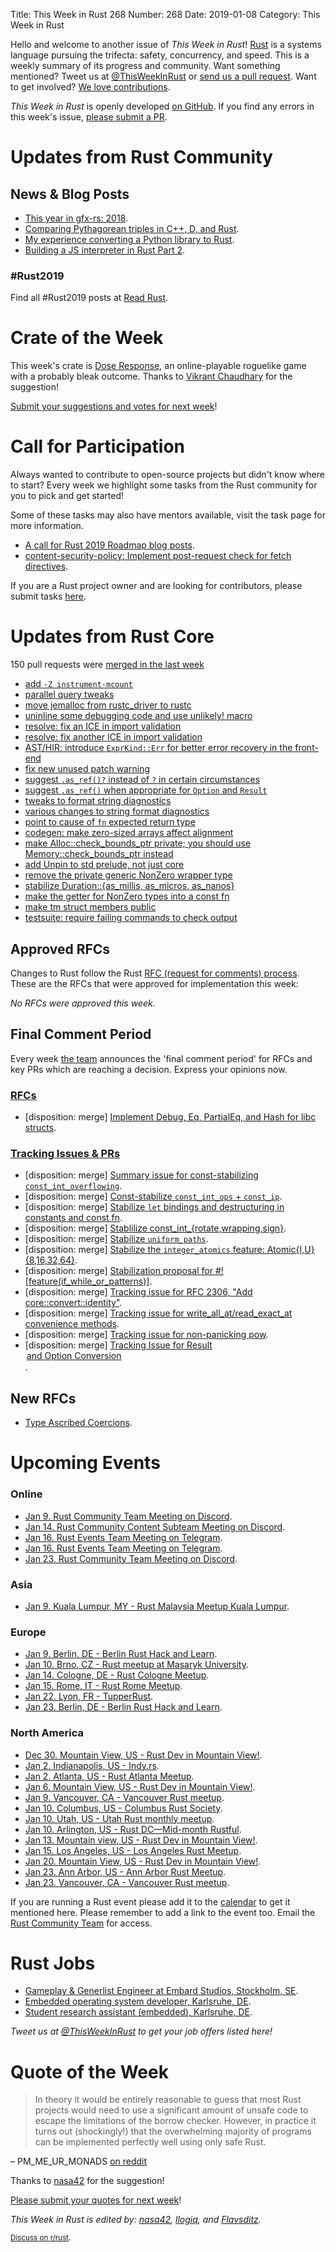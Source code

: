Title: This Week in Rust 268
Number: 268
Date: 2019-01-08
Category: This Week in Rust

Hello and welcome to another issue of *This Week in Rust*!
[Rust](http://rust-lang.org) is a systems language pursuing the trifecta: safety, concurrency, and speed.
This is a weekly summary of its progress and community.
Want something mentioned? Tweet us at [@ThisWeekInRust](https://twitter.com/ThisWeekInRust) or [send us a pull request](https://github.com/cmr/this-week-in-rust).
Want to get involved? [We love contributions](https://github.com/rust-lang/rust/blob/master/CONTRIBUTING.md).

*This Week in Rust* is openly developed [on GitHub](https://github.com/cmr/this-week-in-rust).
If you find any errors in this week's issue, [please submit a PR](https://github.com/cmr/this-week-in-rust/pulls).

# Updates from Rust Community

## News & Blog Posts

* [This year in gfx-rs: 2018](https://gfx-rs.github.io/2018/12/27/this-year.html).
* [Comparing Pythagorean triples in C++, D, and Rust](https://atilanevesoncode.wordpress.com/2018/12/31/comparing-pythagorean-triples-in-c-d-and-rust/).
* [My experience converting a Python library to Rust](https://alantrick.ca/writings/programming/python_to_rust/).
* [Building a JS interpreter in Rust Part 2](https://jason-williams.co.uk/building-a-js-interpreter-in-rust-part-2).

### #Rust2019

Find all #Rust2019 posts at [Read Rust](https://readrust.net/rust-2019/).

# Crate of the Week

This week's crate is [Dose Response](https://tryjumping.itch.io/dose-response), an online-playable roguelike game with a probably bleak outcome. Thanks to [Vikrant Chaudhary](https://users.rust-lang.org/t/crate-of-the-week/2704/474) for the suggestion!

[Submit your suggestions and votes for next week][submit_crate]!

[submit_crate]: https://users.rust-lang.org/t/crate-of-the-week/2704

# Call for Participation

Always wanted to contribute to open-source projects but didn't know where to start?
Every week we highlight some tasks from the Rust community for you to pick and get started!

Some of these tasks may also have mentors available, visit the task page for more information.

* [A call for Rust 2019 Roadmap blog posts](https://blog.rust-lang.org/2018/12/06/call-for-rust-2019-roadmap-blogposts.html).
* [content-security-policy: Implement post-request check for fetch directives](https://github.com/rust-ammonia/rust-content-security-policy/issues/3).

If you are a Rust project owner and are looking for contributors, please submit tasks [here][guidelines].

[guidelines]: https://users.rust-lang.org/t/twir-call-for-participation/4821

# Updates from Rust Core

150 pull requests were [merged in the last week][merged]

[merged]: https://github.com/search?q=is%3Apr+org%3Arust-lang+is%3Amerged+merged%3A2018-12-24..2018-12-31

* [add `-Z instrument-mcount`](https://github.com/rust-lang/rust/pull/57220)
* [parallel query tweaks](https://github.com/rust-lang/rust/pull/56983)
* [move jemalloc from rustc_driver to rustc](https://github.com/rust-lang/rust/pull/56986)
* [uninline some debugging code and use unlikely! macro](https://github.com/rust-lang/rust/pull/57035)
* [resolve: fix an ICE in import validation](https://github.com/rust-lang/rust/pull/57160)
* [resolve: fix another ICE in import validation](https://github.com/rust-lang/rust/pull/57181)
* [AST/HIR: introduce `ExprKind::Err` for better error recovery in the front-end](https://github.com/rust-lang/rust/pull/56999)
* [fix new unused patch warning](https://github.com/rust-lang/cargo/pull/6494)
* [suggest `.as_ref()?` instead of `?` in certain circumstances](https://github.com/rust-lang/rust-clippy/pull/3561)
* [suggest `.as_ref()` when appropriate for `Option` and `Result`](https://github.com/rust-lang/rust/pull/57158)
* [tweaks to format string diagnostics](https://github.com/rust-lang/rust/pull/57140)
* [various changes to string format diagnostics](https://github.com/rust-lang/rust/pull/57069)
* [point to cause of `fn` expected return type](https://github.com/rust-lang/rust/pull/57020)
* [codegen: make zero-sized arrays affect alignment](https://github.com/rust-lang/rust-bindgen/pull/1477)
* [make Alloc::check_bounds_ptr private; you should use Memory::check_bounds_ptr instead](https://github.com/rust-lang/rust/pull/57129)
* [add Unpin to std prelude, not just core](https://github.com/rust-lang/rust/pull/57137)
* [remove the private generic NonZero<T> wrapper type](https://github.com/rust-lang/rust/pull/57133)
* [stabilize Duration::{as_millis, as_micros, as_nanos}](https://github.com/rust-lang/rust/pull/57124)
* [make the getter for NonZero types into a const fn](https://github.com/rust-lang/rust/pull/57167)
* [make tm struct members public](https://github.com/rust-lang/libc/pull/1183)
* [testsuite: require failing commands to check output](https://github.com/rust-lang/cargo/pull/6497)

## Approved RFCs

Changes to Rust follow the Rust [RFC (request for comments)
process](https://github.com/rust-lang/rfcs#rust-rfcs). These
are the RFCs that were approved for implementation this week:

*No RFCs were approved this week.*

## Final Comment Period

Every week [the team](https://www.rust-lang.org/team.html) announces the
'final comment period' for RFCs and key PRs which are reaching a
decision. Express your opinions now.

### [RFCs](https://github.com/rust-lang/rfcs/labels/final-comment-period)

* [disposition: merge] [Implement Debug, Eq, PartialEq, and Hash for libc structs](https://github.com/rust-lang/rfcs/pull/2235).

### [Tracking Issues & PRs](https://github.com/rust-lang/rust/labels/final-comment-period)

* [disposition: merge] [Summary issue for const-stabilizing `const_int_overflowing`](https://github.com/rust-lang/rust/issues/57237).
* [disposition: merge] [Const-stabilize `const_int_ops` + `const_ip`](https://github.com/rust-lang/rust/pull/57234).
* [disposition: merge] [Stabilize `let` bindings and destructuring in constants and const fn](https://github.com/rust-lang/rust/pull/57175).
* [disposition: merge] [Stablilize const_int_{rotate,wrapping,sign}](https://github.com/rust-lang/rust/pull/57105).
* [disposition: merge] [Stabilize `uniform_paths`](https://github.com/rust-lang/rust/pull/56759).
* [disposition: merge] [Stabilize the `integer_atomics` feature: Atomic{I,U}{8,16,32,64}](https://github.com/rust-lang/rust/issues/56753).
* [disposition: merge] [Stabilization proposal for #![feature(if_while_or_patterns)]](https://github.com/rust-lang/rust/issues/56212).
* [disposition: merge] [Tracking issue for RFC 2306, "Add core::convert::identity"](https://github.com/rust-lang/rust/issues/53500).
* [disposition: merge] [Tracking issue for write_all_at/read_exact_at convenience methods](https://github.com/rust-lang/rust/issues/51984).
* [disposition: merge] [Tracking issue for non-panicking pow](https://github.com/rust-lang/rust/issues/48320).
* [disposition: merge] [Tracking Issue for Result<Option> and Option<Result> Conversion](https://github.com/rust-lang/rust/issues/47338).

## New RFCs

* [Type Ascribed Coercions](https://github.com/rust-lang/rfcs/pull/2623).

# Upcoming Events

### Online

* [Jan  9. Rust Community Team Meeting on Discord](https://discordapp.com/channels/442252698964721669/443773747350994945).
* [Jan 14. Rust Community Content Subteam Meeting on Discord](https://discordapp.com/channels/442252698964721669/443773747350994945).
* [Jan 16. Rust Events Team Meeting on Telegram](https://t.me/joinchat/EkKINhHCgZ9llzvPidOssA).
* [Jan 16. Rust Events Team Meeting on Telegram](https://t.me/joinchat/EkKINhHCgZ9llzvPidOssA).
* [Jan 23. Rust Community Team Meeting on Discord](https://discordapp.com/channels/442252698964721669/443773747350994945).

### Asia

* [Jan 9. Kuala Lumpur, MY - Rust Malaysia Meetup Kuala Lumpur](https://www.facebook.com/events/1128655260646848/).

### Europe

* [Jan  9. Berlin, DE - Berlin Rust Hack and Learn](https://www.meetup.com/opentechschool-berlin/events/rjgkhqyzcbmb/).
* [Jan 10. Brno, CZ - Rust meetup at Masaryk University](https://rust-brno.github.io/).
* [Jan 14. Cologne, DE - Rust Cologne Meetup](https://www.meetup.com/RustCologne/events/vnwndpyzcbdb/).
* [Jan 15. Rome, IT - Rust Rome Meetup](https://www.meetup.com/Rust-Roma/events/257921654/).
* [Jan 22. Lyon, FR - TupperRust](https://tupperrust.github.io).
* [Jan 23. Berlin, DE - Berlin Rust Hack and Learn](https://www.meetup.com/opentechschool-berlin/events/rjgkhqyzcbfc/).

### North America

* [Dec 30. Mountain View, US - Rust Dev in Mountain View!](https://www.meetup.com/Rust-Dev-in-Mountain-View/events/glnfcpyxqbnc/).
* [Jan  2. Indianapolis, US - Indy.rs](https://www.meetup.com/indyrs/events/246726699/).
* [Jan  2. Atlanta, US - Rust Atlanta Meetup](https://www.meetup.com/Rust-ATL/events/cbcmbqyzcbdb/).
* [Jan  6. Mountain View, US - Rust Dev in Mountain View!](https://www.meetup.com/Rust-Dev-in-Mountain-View/events/glnfcpyzcbjb/).
* [Jan  9. Vancouver, CA - Vancouver Rust meetup](https://www.meetup.com/Vancouver-Rust/events/rzszlqyzcbmb/).
* [Jan 10. Columbus, US - Columbus Rust Society](https://www.meetup.com/columbus-rs/events/dbcfrpyzcbnb/).
* [Jan 10. Utah, US - Utah Rust monthly meetup](https://www.meetup.com/utahrust/events/255209742/).
* [Jan 10. Arlington, US - Rust DC—Mid-month Rustful](https://www.meetup.com/RustDC/events/256380444).
* [Jan 13. Mountain view, US - Rust Dev in Mountain View!](https://www.meetup.com/Rust-Dev-in-Mountain-View/events/glnfcpyzcbrb/).
* [Jan 15. Los Angeles, US - Los Angeles Rust Meetup](https://www.meetup.com/Rust-Los-Angeles/events/257872752/).
* [Jan 20. Mountain View, US - Rust Dev in Mountain View!](https://www.meetup.com/Rust-Dev-in-Mountain-View/events/glnfcpyzcbbc/).
* [Jan 23. Ann Arbor, US - Ann Arbor Rust Meetup](https://www.meetup.com/Ann-Arbor-Rust-Meetup/events/cgsskqyzcbfc/).
* [Jan 23. Vancouver, CA - Vancouver Rust meetup](https://www.meetup.com/Vancouver-Rust/events/rzszlqyzcbfc/).

If you are running a Rust event please add it to the [calendar] to get
it mentioned here. Please remember to add a link to the event too.
Email the [Rust Community Team][community] for access.

[calendar]: https://www.google.com/calendar/embed?src=apd9vmbc22egenmtu5l6c5jbfc%40group.calendar.google.com
[community]: mailto:community-team@rust-lang.org

# Rust Jobs

* [Gameplay & Generlist Engineer at Embard Studios, Stockholm, SE](https://www.embark-studios.com/#jobs).
* [Embedded operating system developer, Karlsruhe, DE](https://www.pse.kit.edu/karriere/joboffer.php?id=2093&language=en).
* [Student research assistant (embedded), Karlsruhe, DE](https://twitter.com/oli_obk/status/1064856324071178240).

*Tweet us at [@ThisWeekInRust](https://twitter.com/ThisWeekInRust) to get your job offers listed here!*

# Quote of the Week

> In theory it would be entirely reasonable to guess that most Rust projects would need to use a significant amount of unsafe code to escape the
> limitations of the borrow checker. However, in practice it turns out (shockingly!) that the overwhelming majority of programs can be implemented
> perfectly well using only safe Rust.

– PM_ME_UR_MONADS [on reddit](https://www.reddit.com/r/rust/comments/a7kkw9/looking_for_someone_to_change_my_view_on_this/ec3r38n/)

Thanks to [nasa42](https://users.rust-lang.org/t/twir-quote-of-the-week/328/591) for the suggestion!

[Please submit your quotes for next week](http://users.rust-lang.org/t/twir-quote-of-the-week/328)!

*This Week in Rust is edited by: [nasa42](https://github.com/nasa42), [llogiq](https://github.com/llogiq), and [Flavsditz](https://github.com/Flavsditz).*

<small>[Discuss on r/rust]().</small>
